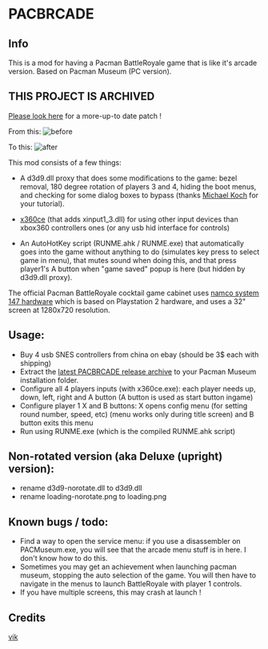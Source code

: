 # PACBRCADE

## Info

This is a mod for having a Pacman BattleRoyale game that is like it's arcade version. Based on Pacman Museum (PC version).

## THIS PROJECT IS ARCHIVED
[Please look here](http://www.emuline.org/topic/1252-tuto-ameliorations-pac-man-battle-royale/) for a more-up-to date patch !

From this:
![before](/assets/before.jpg)

To this:
![after](/assets/after.jpg)

This mod consists of a few things:

- A d3d9.dll proxy that does some modifications to the game: bezel removal, 180 degree rotation of players 3 and 4, hiding the boot menus, and checking for some dialog boxes to bypass (thanks [Michael Koch](http://www.codeguru.com/cpp/g-m/directx/directx8/article.php/c11453/Intercept-Calls-to-DirectX-with-a-Proxy-DLL.htm) for your tutorial).

- [x360ce](https://github.com/x360ce/x360ce) (that adds xinput1_3.dll) for using other input devices than xbox360 controllers ones (or any usb hid interface for controls)

- An AutoHotKey script (RUNME.ahk / RUNME.exe) that automatically goes into the game without anything to do (simulates key press to select game in menu), that mutes sound when doing this, and that press player1's A button when "game saved" popup is here (but hidden by d3d9.dll proxy).

The official Pacman BattleRoyale cocktail game cabinet uses [namco system 147 hardware](http://www.system16.com/hardware.php?id=981) which is based on Playstation 2 hardware, and uses a 32" screen at 1280x720 resolution.

## Usage:

- Buy 4 usb SNES controllers from china on ebay (should be 3$ each with shipping)
- Extract the [latest PACBRCADE release archive](https://github.com/vikbez/pacbrcade/releases/latest) to your Pacman Museum installation folder.
- Configure all 4 players inputs (with x360ce.exe): each player needs up, down, left, right and A button (A button is used as start button ingame)
- Configure player 1 X and B buttons: X opens config menu (for setting round number, speed, etc) (menu works only during title screen) and B button exits this menu
- Run using RUNME.exe (which is the compiled RUNME.ahk script)

## Non-rotated version (aka Deluxe (upright) version):

- rename d3d9-norotate.dll to d3d9.dll
- rename loading-norotate.png to loading.png

## Known bugs / todo:

- Find a way to open the service menu: if you use a disassembler on PACMuseum.exe, you will see that the arcade menu stuff is in here. I don't know how to do this.
- Sometimes you may get an achievement when launching pacman museum, stopping the auto selection of the game. You will then have to navigate in the menus to launch BattleRoyale with player 1 controls.
- If you have multiple screens, this may crash at launch !

## Credits

[vik](http://github.com/vikbez)
